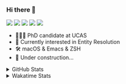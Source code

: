 ### Hi there 👋

[![](https://img.shields.io/badge/-Email-325180?logo=maildotru&logoColor=white&style=flat-square)](mailto:hi@wang.tianshu.me)
[![](https://img.shields.io/badge/-GitHub-black?logo=GitHub&style=flat-square)](https://github.com/tshu-w)
[![](https://img.shields.io/badge/-Telegram-26a5e4?labelColor=fafafa&logo=telegram&style=flat-square)](https://t.me/tshu_w) 
[![](https://img.shields.io/badge/-Twitter-1da1f2?logo=Twitter&logoColor=white&style=flat-square)](https://twitter.com/tshu_w)
[![](https://komarev.com/ghpvc/?username=tshu-w&color=blueviolet&style=flat-square)]()



- 🧑🏻‍🎓 PhD candidate at UCAS
- 🔭 Currently interested in Entity Resolution
- 🛠 macOS & Emacs & ZSH
- 🚧 Under construction...

<details>

<summary>GitHub Stats</summary>

![Tianshu's GitHub stats](https://github-readme-stats.vercel.app/api?username=tshu-w&show_icons=true&theme=buefy&count_private=true)
  
</details>


<details>
  <summary>Wakatime Stats</summary>

  Currently, files accessed by tramp cannot be tracked by wakatime, see https://github.com/wakatime/wakatime-mode/issues/27
  <br>
  
<!--START_SECTION:waka-->
![Code Time](http://img.shields.io/badge/Code%20Time-0%20secs-blue)

**I'm an Early 🐤** 

```text
🌞 Morning    49 commits     ███░░░░░░░░░░░░░░░░░░░░░░   12.86% 
🌆 Daytime    186 commits    ████████████░░░░░░░░░░░░░   48.82% 
🌃 Evening    142 commits    █████████░░░░░░░░░░░░░░░░   37.27% 
🌙 Night      4 commits      ░░░░░░░░░░░░░░░░░░░░░░░░░   1.05%

```
📅 **I'm Most Productive on Monday** 

```text
Monday       82 commits     █████░░░░░░░░░░░░░░░░░░░░   21.52% 
Tuesday      49 commits     ███░░░░░░░░░░░░░░░░░░░░░░   12.86% 
Wednesday    63 commits     ████░░░░░░░░░░░░░░░░░░░░░   16.54% 
Thursday     47 commits     ███░░░░░░░░░░░░░░░░░░░░░░   12.34% 
Friday       34 commits     ██░░░░░░░░░░░░░░░░░░░░░░░   8.92% 
Saturday     62 commits     ████░░░░░░░░░░░░░░░░░░░░░   16.27% 
Sunday       44 commits     ███░░░░░░░░░░░░░░░░░░░░░░   11.55%

```


📊 **This Week I Spent My Time On** 

```text
💬 Programming Languages: 
sh                       12 hrs 38 mins      ██████████████████░░░░░░░   74.05% 
Org                      3 hrs 46 mins       █████░░░░░░░░░░░░░░░░░░░░   22.16% 
Emacs Lisp               26 mins             ░░░░░░░░░░░░░░░░░░░░░░░░░   2.58% 
Bash                     6 mins              ░░░░░░░░░░░░░░░░░░░░░░░░░   0.63% 
Other                    5 mins              ░░░░░░░░░░░░░░░░░░░░░░░░░   0.58%

🔥 Editors: 
Zsh                      12 hrs 38 mins      ██████████████████░░░░░░░   74.05% 
Emacs                    4 hrs 25 mins       ██████░░░░░░░░░░░░░░░░░░░   25.95%

🐱‍💻 Projects: 
Terminal                 10 hrs 23 mins      ███████████████░░░░░░░░░░   60.89% 
Unknown Project          3 hrs 52 mins       █████░░░░░░░░░░░░░░░░░░░░   22.74% 
qmdc                     36 mins             █░░░░░░░░░░░░░░░░░░░░░░░░   3.6% 
universal-blocker        29 mins             ░░░░░░░░░░░░░░░░░░░░░░░░░   2.84% 
emacs                    26 mins             ░░░░░░░░░░░░░░░░░░░░░░░░░   2.58%

💻 Operating System: 
Mac                      9 hrs 45 mins       ██████████████░░░░░░░░░░░   57.21% 
Linux                    7 hrs 18 mins       ██████████░░░░░░░░░░░░░░░   42.79%

```

**I Mostly Code in Python** 

```text
Python                   9 repos             ██████████░░░░░░░░░░░░░░░   42.86% 
HTML                     2 repos             ██░░░░░░░░░░░░░░░░░░░░░░░   9.52% 
Emacs Lisp               2 repos             ██░░░░░░░░░░░░░░░░░░░░░░░   9.52% 
JavaScript               2 repos             ██░░░░░░░░░░░░░░░░░░░░░░░   9.52% 
TeX                      2 repos             ██░░░░░░░░░░░░░░░░░░░░░░░   9.52%

```



 Last Updated on 30/06/2022 08:07:16 UTC
<!--END_SECTION:waka-->
</details>
